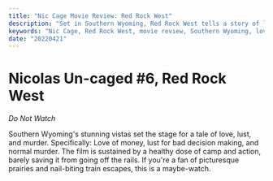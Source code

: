 ```yaml
---
title: "Nic Cage Movie Review: Red Rock West"
description: "Set in Southern Wyoming, Red Rock West tells a story of love, lust, and murder. With campy elements and action, the film is enjoyable for fans of scenic prairies and suspenseful train escapes."
keywords: "Nic Cage, Red Rock West, movie review, Southern Wyoming, love, lust, murder, camp, action, suspense, train escapes"
date: "20220421"
---
```


# Nicolas Un-caged #6, Red Rock West

_Do Not Watch_

Southern Wyoming's stunning vistas set the stage for a tale of love, lust, and murder.
Specifically: Love of money, lust for bad decision making, and normal murder.
The film is sustained by a healthy dose of camp and action, barely saving it from going off the rails.
If you're a fan of picturesque prairies and nail-biting train escapes, this is a maybe-watch.
